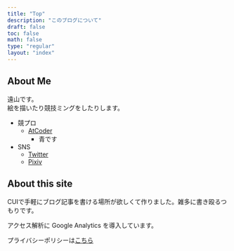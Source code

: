```yaml
---
title: "Top"
description: "このブログについて"
draft: false
toc: false
math: false
type: "regular"
layout: "index"
---
```


## About Me

遠山です。\
絵を描いたり競技ミングをしたりします。

- 競プロ
    - [AtCoder](https://atcoder.jp/users/toyama)
        - 青です
- SNS
    - [Twitter](https://twitter.com/toyama_pts)
    - [Pixiv](https://www.pixiv.net/users/33235601)

## About this site

CUIで手軽にブログ記事を書ける場所が欲しくて作りました。雑多に書き殴るつもりです。

アクセス解析に Google Analytics を導入しています。

プライバシーポリシーは[こちら](/privacy/)
